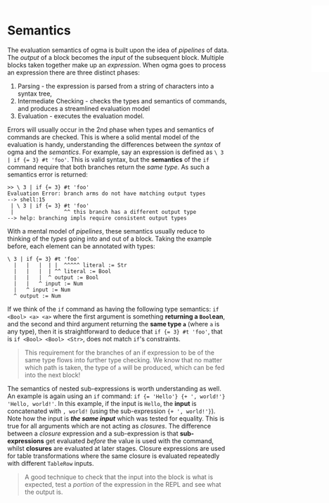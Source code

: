 <iframe src="../.ibox.html?raw=true" style="border:none; position:fixed; width:40px; right:0; z-index=999;"></iframe>

# Semantics

The evaluation semantics of ogma is built upon the idea of _pipelines_ of data. The _output_ of a
block becomes the _input_ of the subsequent block. Multiple blocks taken together make up an
_expression_. When ogma goes to process an expression there are three distinct phases:

1. Parsing - the expression is parsed from a string of characters into a syntax tree,
2. Intermediate Checking - checks the types and semantics of commands, and produces a streamlined
   evaluation model
3. Evaluation - executes the evaluation model.

Errors will usually occur in the 2nd phase when types and semantics of commands are
checked. This is where a solid mental model of the evaluation is handy, understanding the
differences between the _syntax_ of ogma and the _semantics_. For example, say an
expression is defined as `\ 3 | if {= 3} #t 'foo'`. This is valid syntax, but the **semantics** of the
`if` command require that both branches return the _same type_. As such a semantics error is
returned:

```ogma
>> \ 3 | if {= 3} #t 'foo'
Evaluation Error: branch arms do not have matching output types
--> shell:15
 | \ 3 | if {= 3} #t 'foo'
 |                ^^ this branch has a different output type
--> help: branching impls require consistent output types
```

With a mental model of _pipelines_, these semantics usually reduce to thinking of the _types_ going
into and out of a block. Taking the example before, each element can be annotated with types:

```ogma
\ 3 | if {= 3} #t 'foo'
  |   |   |  | |  ^^^^^ literal := Str
  |   |   |  | ^^ literal := Bool
  |   |   |  ^ output := Bool
  |   |   ^ input := Num
  |   ^ input := Num
  ^ output := Num
```

If we think of the `if` command as having the following type semantics: `if <Bool> <a> <a>`
where the first argument is something **returning a `Bool`ean**, and the second and third
argument returning the **same type `a`** (where `a` is any type), then it is straightforward to
deduce that `if {= 3} #t 'foo'`, that is `if <Bool> <Bool> <Str>`, does not match `if`'s
constraints.

> This requirement for the branches of an if expression to be of the same type flows into further
> type checking. We know that no matter which path is taken, the type of `a` will be produced,
> which can be fed into the next block!

The semantics of nested sub-expressions is worth understanding as well. An example is again using
an `if` command: `if {= 'Hello'} {+ ', world!'} 'Hello, world!'`. In this example, if the input is
`Hello`, the **input** is concatenated with `, world!` (using the sub-expression `{+ ', world!'}`).
Note how the input is **_the same input_** which was tested for equality. This is true for all
arguments which are not acting as _closures_. The difference between a _closure_ expression and a
sub-expression is that **sub-expressions** get evaluated _before_ the value is used with the command,
whilst **closures** are evaluated at later stages. Closure expressions are used for table
transformations where the same closure is evaluated repeatedly with different `TableRow` inputs.

> A good technique to check that the input into the block is what is expected, test a _portion_ of
> the expression in the REPL and see what the output is.
